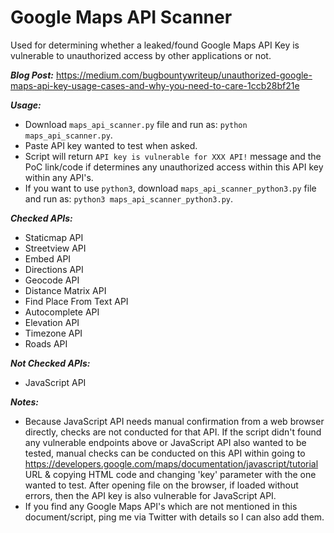 # Google Maps API Scanner
Used for determining whether a leaked/found Google Maps API Key is vulnerable to unauthorized access by other applications or not.  

***Blog Post:*** https://medium.com/bugbountywriteup/unauthorized-google-maps-api-key-usage-cases-and-why-you-need-to-care-1ccb28bf21e

***Usage:***
- Download `maps_api_scanner.py` file and run as: `python maps_api_scanner.py`.
- Paste API key wanted to test when asked. 
- Script will return `API key is vulnerable for XXX API!` message and the PoC link/code if determines any unauthorized access within this API key within any API's.
- If you want to use `python3`, download `maps_api_scanner_python3.py` file and run as: `python3 maps_api_scanner_python3.py`.

***Checked APIs:***
- Staticmap API
- Streetview API
- Embed API
- Directions API
- Geocode API
- Distance Matrix API
- Find Place From Text API
- Autocomplete API
- Elevation API
- Timezone API
- Roads API

***Not Checked APIs:***
- JavaScript API

***Notes:***
- Because JavaScript API needs manual confirmation from a web browser directly, checks are not conducted for that API. If the script didn't found any vulnerable endpoints above or JavaScript API also wanted to be tested, manual checks can be conducted on this API within going to https://developers.google.com/maps/documentation/javascript/tutorial URL & copying HTML code and changing 'key' parameter with the one wanted to test. After opening file on the browser, if loaded without errors, then the API key is also vulnerable for JavaScript API.
- If you find any Google Maps API's which are not mentioned in this document/script, ping me via Twitter with details so I can also add them.
